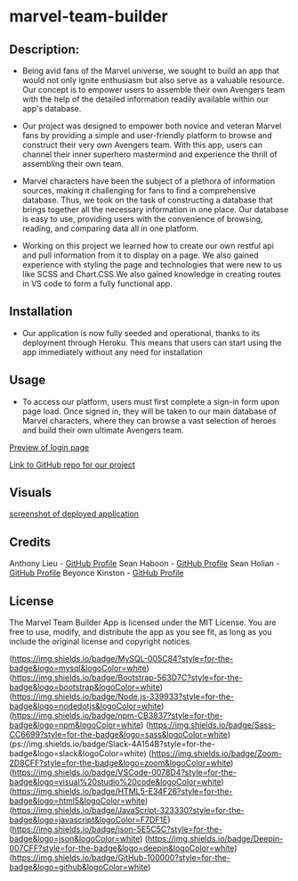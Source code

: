 # marvel-team-builder

## Description: 

- Being avid fans of the Marvel universe, we sought to build an app that would not only ignite enthusiasm but also serve as a valuable resource. Our concept is to empower users to assemble their own Avengers team with the help of the detailed information readily available within our app's database.

- Our project was designed to empower both novice and veteran Marvel fans by providing a simple and user-friendly platform to browse and construct their very own Avengers team. With this app, users can channel their inner superhero mastermind and experience the thrill of assembling their own team.

- Marvel characters have been the subject of a plethora of information sources, making it challenging for fans to find a comprehensive database. Thus, we took on the task of constructing a database that brings together all the necessary information in one place. Our database is easy to use, providing users with the convenience of browsing, reading, and comparing data all in one platform.

- Working on this project we learned how to create our own restful api and pull information from it to display on a page. We also gained experience with styling the page and technologies that were new to us like SCSS and Chart.CSS.We also gained knowledge in creating routes in VS code to form a fully functional app.

## Installation 
- Our application is now fully seeded and operational, thanks to its deployment through Heroku. This means that users can start using the app immediately without any need for installation

## Usage
- To access our platform, users must first complete a sign-in form upon page load. Once signed in, they will be taken to our main database of Marvel characters, where they can browse a vast selection of heroes and build their own ultimate Avengers team.

[Preview of login page](assets/images/screenshot-login.png)

[Link to GitHub repo for our project](https://github.com/anthonylieu/marvel-team-builder)



## Visuals
[screenshot of deployed application](assets/images/screenshot.png)
   

## Credits
Anthony Lieu - [GitHub Profile](https://github.com/anthonylieu)
Sean Haboon - [GitHub Profile](https://github.com/shaboon)
Sean Holian - [GitHub Profile](https://github.com/seannoway)
Beyonce Kinston - [GitHub Profile](https://github.com/BeyonceKinston)

## License 
The Marvel Team Builder App is licensed under the MIT License. You are free to use, modify, and distribute the app as you see fit, as long as you include the original license and copyright notices.

(https://img.shields.io/badge/MySQL-005C84?style=for-the-badge&logo=mysql&logoColor=white)
(https://img.shields.io/badge/Bootstrap-563D7C?style=for-the-badge&logo=bootstrap&logoColor=white)
(https://img.shields.io/badge/Node.js-339933?style=for-the-badge&logo=nodedotjs&logoColor=white)
(https://img.shields.io/badge/npm-CB3837?style=for-the-badge&logo=npm&logoColor=white)
(https://img.shields.io/badge/Sass-CC6699?style=for-the-badge&logo=sass&logoColor=white)
(ps://img.shields.io/badge/Slack-4A154B?style=for-the-badge&logo=slack&logoColor=white)
(https://img.shields.io/badge/Zoom-2D8CFF?style=for-the-badge&logo=zoom&logoColor=white)
(https://img.shields.io/badge/VSCode-0078D4?style=for-the-badge&logo=visual%20studio%20code&logoColor=white)
(https://img.shields.io/badge/HTML5-E34F26?style=for-the-badge&logo=html5&logoColor=white)
(https://img.shields.io/badge/JavaScript-323330?style=for-the-badge&logo=javascript&logoColor=F7DF1E)
(https://img.shields.io/badge/json-5E5C5C?style=for-the-badge&logo=json&logoColor=white)
(https://img.shields.io/badge/Deepin-007CFF?style=for-the-badge&logo=deepin&logoColor=white)
(https://img.shields.io/badge/GitHub-100000?style=for-the-badge&logo=github&logoColor=white)